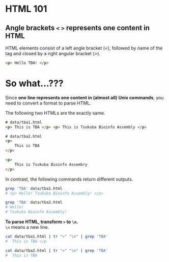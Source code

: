 # HTML 101

## Angle brackets `<` `>` represents one content in HTML

HTML elements consist of a left angle bracket (<), followed by name of the tag and closed by a right angular bracket (>).

```html
<p> Hello TBA! </p>
```

# So what...???

Since **one line represents one content in (almost all) Unix commands**, you need to convert a format to parse HTML.

The following two HTMLs are the exactly same.

```html
# data/tba1.html
<p> This is TBA </p> <p> This is Tsukuba Bioinfo Assembly </p>
```

```html
# data/tba2.html
<p>
    This is TBA
</p>

<p>
    This is Tsukuba Bioinfo Assembry
</p>

```

In contrast, the following commands return different outputs.

```bash
grep 'TBA' data/tba1.html
# <p> Hello! Tsukuba Bioinfo Assembly! </p>
```

```bash
grep 'TBA' data/tba2.html
# Hello!
# Tsukuba Bioinfo Assembly!
```

**To parse HTML, transform `>` to `\n`.**  
`\n` means a new line.

```bash
cat data/tba1.html | tr ">" "\n" | grep 'TBA'
#  This is TBA </p
```

```bash
cat data/tba2.html | tr ">" "\n" | grep 'TBA'
#  This is TBA
```

